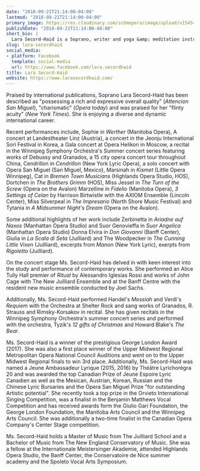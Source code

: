 ```yaml
---
date: "2018-09-21T21:14:00-04:00"
lastmod: "2018-09-21T21:14:00-04:00"
primary_image: https://res.cloudinary.com/schmopera/image/upload/v1545409169/media/webhook-uploads/1537578699675/Headshot_Lara%20Secord-Haid.jpeg.jpeg
publishDate: "2018-09-21T21:14:00-04:00"
short_bio: |
  Lara Secord-Haid is a Soprano, writer and yoga &amp; meditation instructor. Lara has been a fierce lover of the operatic art form from a very young age. She is inspired by opera&#039;s unity of all the arts and its themes that distill mankind&#039;s experience with beauty and poignancy. A practitioner and teacher of the styles and practices of Ashtanga Yoga, Lara explores the intersection of meditation and self-study with performance art.
slug: lara-secordhaid
social_media:
- platform: Facebook
  template: social-media
  url: https://www.facebook.com/lara.secordhaid
title: Lara Secord-Haid
website: https://www.larasecordhaid.com/
---
```


Praised by international publications, Soprano Lara Secord-Haid has been described as "possessing a rich and expressive overall quality" (*Attencion San Miguel*), "charismatic" (*Opera today*) and was praised for her "flinty acuity" (*New York Times*). She is enjoying a diverse and dynamic international career.

Recent performances include, Sophie in *Werther* (Manitoba Opera), A concert at Landestheater Linz (Austria), a concert in the Jeonju International Sori Festival in Korea, a Gala concert at Opera Helikon in Moscow, a recital in the Winnipeg Symphony Orchestra's Summer concert series featuring works of Debussy and Granados, a 15 city opera concert tour throughout China, Cendrillon in *Cendrillon* (New York Lyric Opera), a solo concert with Opera San Miguel (San Miguel, Mexico), Marsinah in *Kismet* (Little Opera Winnipeg), Cat in *Bremen Town Musicians* (Highlands Opera Studio, HOS), Dortchen in *The Brothers Grimm* (HOS), Miss Jessel in *The Turn of the Screw* (Opera on the Avalon) Marzelline in *Fidelio* (Manitoba Opera), *3 Settings of Celan* by Harrison Birtwistle with the AXIOM Ensemble (Lincoln Center), Miss Silverpeal in *The Impresario* (North Shore Music Festival) and Tytania in *A Midsummer Night's Dream* (Opera on the Avalon).

Some additional highlights of her work include Zerbinetta in *Ariadne auf Naxos* (Manhattan Opera Studio) and Suor Genovieffa in *Suor Angelica* (Manhattan Opera Studio) Donna Elvira in *Don Giovanni* (Banff Center), Giulia in *La Scala di Seta* (Juilliard) and The Woodpecker in *The Cunning Little Vixen* (Juilliard), excerpts from *Manon* (New York Lyric), exerpts from *Rigoletto* (Juilliard).

On the concert stage Ms. Secord-Haid has delved in with keen interest into the study and performance of contemporary works. She performed an Alice Tully Hall premier of *Ritual* by Alessandro Iglesias Rossi and works of John Cage with The New Juilliard Ensemble and at the Banff Centre with the resident new music ensemble conducted by Joel Sachs.

Additionally, Ms. Secord-Haid performed Handel's *Messiah* and Verdi's *Requiem* with the Orchestra at Shelter Rock and sang works of Granados, R. Strauss and Rimsky-Korsakov in recital. She has given recitals in the Winnipeg Symphony Orchestra's summer concert series and performed with the orchestra, Tyzik's *12 gifts of Christmas* and Howard Blake's *The Bear*.

Ms. Secord-Haid is a winner of the prestigious George London Award (2017). She was also a first place winner of the Upper Midwest Regional Metropolitan Opera National Council Auditions  and went on to the Upper Midwest Regional finals to win 3rd place. Additionally, Ms. Secord-Haid was named a Jeune Ambassadeur Lyrique (2015, 2016) by Théâtre Lyrichorégra 20 and was awarded the top Canadian Prize of Jeune Espoire Lyric Canadien as well as the Mexican, Austrian, Korean, Russian and the Chinese Lyric Bursaries and the Opera San Miguel Prize "for outstanding Artistic potential". She recently took a top prize in the Orvieto International Singing Competition, was a finalist in the Benjamin Matthews Vocal Competition and has received awards form the Giulio Gari Foundation, the George London Foundation, the Manitoba Arts Council and the Winnipeg Arts Council. She was additionally a two-time finalist in the Canadian Opera Company's Center Stage competition.

Ms. Secord-Haid holds a Master of Music from The Juilliard School and a Bachelor of Music from The New England Conservatory of Music. She was a fellow at the Internationale Meistersinger Akademie, attended Highlands Opera Studio, the Banff Center, the Conservatoire de Nice summer academy and the Spoleto Vocal Arts Symposium.
